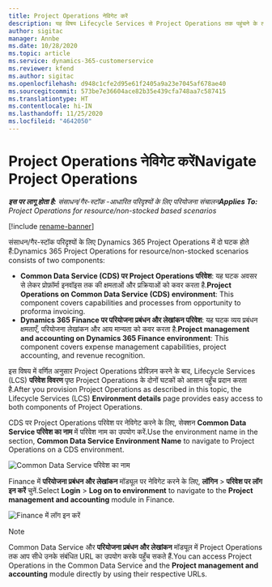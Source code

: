 ```yaml
---
title: Project Operations नेविगेट करें
description: यह विषय Lifecycle Services से Project Operations तक पहुंचने के तरीके के बारे में जानकारी प्रदान करता है.
author: sigitac
manager: Annbe
ms.date: 10/28/2020
ms.topic: article
ms.service: dynamics-365-customerservice
ms.reviewer: kfend
ms.author: sigitac
ms.openlocfilehash: d948c1cfe2d95e61f2405a9a23e7045af678ae40
ms.sourcegitcommit: 573be7e36604ace82b35e439cfa748aa7c587415
ms.translationtype: HT
ms.contentlocale: hi-IN
ms.lasthandoff: 11/25/2020
ms.locfileid: "4642050"
---
```

# <a name="navigate-project-operations"></a><span data-ttu-id="cc137-103">Project Operations नेविगेट करें</span><span class="sxs-lookup"><span data-stu-id="cc137-103">Navigate Project Operations</span></span>

<span data-ttu-id="cc137-104">_**इस पर लागू होता है:** संसाधन/गैर-स्टॉक -आधारित परिदृश्यों के लिए परियोजना संचालन_</span><span class="sxs-lookup"><span data-stu-id="cc137-104">_**Applies To:** Project Operations for resource/non-stocked based scenarios_</span></span>

[!include [rename-banner](~/includes/cc-data-platform-banner.md)]

<span data-ttu-id="cc137-105">संसाधन/गैर-स्टॉक परिदृश्यों के लिए Dynamics 365 Project Operations में दो घटक होते हैं:</span><span class="sxs-lookup"><span data-stu-id="cc137-105">Dynamics 365 Project Operations for resource/non-stocked scenarios consists of two components:</span></span> 

 - <span data-ttu-id="cc137-106">**Common Data Service (CDS) पर Project Operations परिवेश**: यह घटक अवसर से लेकर प्रोफ़ॉर्मा इनवॉइस तक की क्षमताओं और प्रक्रियाओं को कवर करता है.</span><span class="sxs-lookup"><span data-stu-id="cc137-106">**Project Operations on Common Data Service (CDS) environment**: This component covers capabilities and processes from opportunity to proforma invoicing.</span></span> 
 - <span data-ttu-id="cc137-107">**Dynamics 365 Finance पर परियोजना प्रबंधन और लेखांकन परिवेश**: यह घटक व्यय प्रबंधन क्षमताएँ, परियोजना लेखांकन और आय मान्यता को कवर करता है.</span><span class="sxs-lookup"><span data-stu-id="cc137-107">**Project management and accounting on Dynamics 365 Finance environment**: This component covers expense management capabilities, project accounting, and revenue recognition.</span></span> 

<span data-ttu-id="cc137-108">इस विषय में वर्णित अनुसार Project Operations प्रोविज़न करने के बाद, Lifecycle Services (LCS) **परिवेश विवरण** पृष्ठ Project Operations के दोनों घटकों को आसान पहुँच प्रदान करता है.</span><span class="sxs-lookup"><span data-stu-id="cc137-108">After you provision Project Operations as described in this topic, the Lifecycle Services (LCS) **Environment details** page provides easy access to both components of Project Operations.</span></span>  

<span data-ttu-id="cc137-109">CDS पर Project Operations परिवेश पर नेविगेट करने के लिए, सेक्शन **Common Data Service परिवेश का नाम** में परिवेश नाम का उपयोग करें.</span><span class="sxs-lookup"><span data-stu-id="cc137-109">Use the environment name in the section, **Common Data Service Environment Name** to navigate to Project Operations on a CDS environment.</span></span> 

  ![Common Data Service परिवेश का नाम](./media/environment-name.PNG)

<span data-ttu-id="cc137-111">Finance में **परियोजना प्रबंधन और लेखांकन** मॉड्यूल पर नेविगेट करने के लिए, **लॉगिन** > **परिवेश पर लॉग इन करें** चुनें.</span><span class="sxs-lookup"><span data-stu-id="cc137-111">Select **Login** > **Log on to environment** to navigate to the **Project management and accounting** module in Finance.</span></span>  

   ![Finance में लॉग इन करें](./media/environment-login.PNG)

> [!NOTE]
> <span data-ttu-id="cc137-113">Common Data Service और **परियोजना प्रबंधन और लेखांकन** मॉड्यूल में Project Operations तक आप सीधे उनके संबंधित URL का उपयोग करके पहुँच सकते हैं.</span><span class="sxs-lookup"><span data-stu-id="cc137-113">You can access Project Operations in the Common Data Service and the **Project management and accounting** module directly by using their respective URLs.</span></span> 
